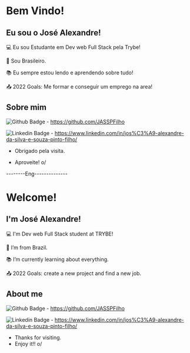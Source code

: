 # Bem Vindo!

 

## Eu sou o José Alexandre!

 

:computer: Eu sou Estudante em  Dev web Full Stack pela Trybe!

:house_with_garden: Sou Brasileiro.

:books: Eu sempre estou lendo e aprendendo sobre tudo!

:outbox_tray: 2022 Goals: Me formar e conseguir um emprego na area!


## Sobre mim

![Github Badge](https://img.shields.io/badge/-Github-000?style=flat-square&logo=Github&logoColor=white&link=LINK_GIT) - https://github.com/JASSPFilho

![Linkedin Badge](https://img.shields.io/badge/LinkedIn-0077B5?style=for-the-badge&logo=linkedin&logoColor=white)  -  https://www.linkedin.com/in/jos%C3%A9-alexandre-da-silva-e-souza-pinto-filho/



- Obrigado pela visita.

- Aproveite! o/


--------Eng--------------



# Welcome!

 

## I'm José Alexandre!

 

:computer: I'm Dev web Full Stack student at TRYBE!

:house_with_garden: I’m from Brazil.

:books: I’m currently learning about everything.

:outbox_tray: 2022 Goals: create a new project and find a new job.


## About me

![Github Badge](https://img.shields.io/badge/-Github-000?style=flat-square&logo=Github&logoColor=white&link=LINK_GIT) - https://github.com/JASSPFilho

![Linkedin Badge](https://img.shields.io/badge/LinkedIn-0077B5?style=for-the-badge&logo=linkedin&logoColor=white)  -  https://www.linkedin.com/in/jos%C3%A9-alexandre-da-silva-e-souza-pinto-filho/



- Thanks for visiting.
- Enjoy it!! o/

